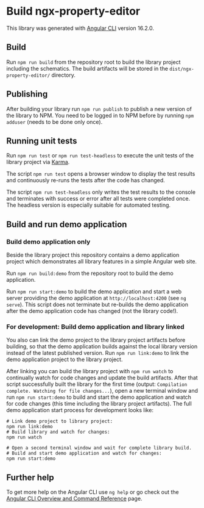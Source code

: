 # Build ngx-property-editor

This library was generated with [Angular CLI](https://github.com/angular/angular-cli) version 16.2.0.

## Build

Run `npm run build` from the repository root to build the library project including the schematics. The build artifacts will be stored in the `dist/ngx-property-editor/` directory.

## Publishing

After building your library run `npm run publish` to publish a new version of the library to NPM. You need to be logged in to NPM before by running `npm adduser` (needs to be done only once).

## Running unit tests

Run `npm run test` or `npm run test-headless` to execute the unit tests of the library project via [Karma](https://karma-runner.github.io).

The script `npm run test` opens a browser window to display the test results and continuously re-runs the tests after the code has changed.

The script `npm run test-headless` only writes the test results to the console and terminates with success or error after all tests were completed once. The headless version is especially suitable for automated testing.

## Build and run demo application

### Build demo application only

Beside the library project this repository contains a demo application project which demonstrates all library features in a simple Angular web site.

Run `npm run build:demo` from the repository root to build the demo application.

Run `npm run start:demo` to build the demo application and start a web server providing the demo application at `http://localhost:4200` (see `ng serve`). This script does not terminate but re-builds the demo application after the demo application code has changed (not the library code!).

### For development: Build demo application and library linked

You also can link the demo project to the library project artifacts before building, so that the demo application builds against the local library version instead of the latest published version. Run `npm run link:demo` to link the demo application project to the library project.

After linking you can build the library project with `npm run watch` to continually watch for code changes and update the build artifacts.
After that script successfully built the library for the first time (output: `Compilation complete. Watching for file changes...`),
open a new terminal window and run `npm run start:demo` to build and start the demo application and watch for code changes (this time including the library project artifacts).
The full demo application start process for development looks like:
```console
# Link demo project to library project:
npm run link:demo
# Build library and watch for changes:
npm run watch

# Open a second terminal window and wait for complete library build.
# Build and start demo application and watch for changes:
npm run start:demo
```

## Further help

To get more help on the Angular CLI use `ng help` or go check out the [Angular CLI Overview and Command Reference](https://angular.io/cli) page.
